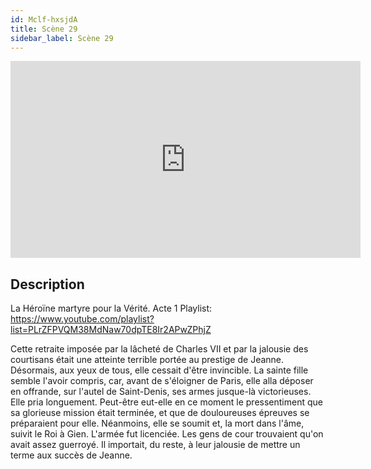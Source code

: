 ```yaml
---
id: Mclf-hxsjdA
title: Scène 29
sidebar_label: Scène 29
---
```


<iframe
  width="560"
  height="315"
  src="https://www.youtube.com/embed/Mclf-hxsjdA"
  title="YouTube video player"
  frameborder="0"
  allow="accelerometer; autoplay; clipboard-write; encrypted-media; gyroscope; picture-in-picture; web-share"
  referrerpolicy="strict-origin-when-cross-origin"
  allowfullscreen
></iframe>

## Description

La Héroïne martyre pour la Vérité. Acte 1
Playlist: https://www.youtube.com/playlist?list=PLrZFPVQM38MdNaw70dpTE8Ir2APwZPhjZ

Cette retraite imposée par la lâcheté de Charles VII et par la jalousie des courtisans était une atteinte terrible portée au prestige de Jeanne.
Désormais, aux yeux de tous, elle cessait d'être invincible.
La sainte fille semble l'avoir compris, car, avant de s'éloigner de Paris, elle alla déposer en offrande, sur l'autel de Saint-Denis, ses armes jusque-là victorieuses. Elle pria longuement. Peut-être eut-elle en ce moment le pressentiment que sa glorieuse mission était terminée, et que de douloureuses épreuves se préparaient pour elle. Néanmoins, elle se soumit et, la mort dans l'âme, suivit le Roi à Gien. L'armée fut licenciée. Les gens de cour trouvaient qu'on avait assez guerroyé. Il importait, du reste, à leur jalousie de mettre un terme aux succès de Jeanne.
